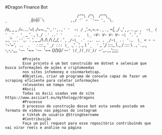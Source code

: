 #Dragon Finance Bot

                _ ___                /^^\ /^\  /^^\_
    _          _@)@) \            ,,/ '` ~ `'~~ ', `\.
  _/o\_ _ _ _/~`.`...'~\        ./~~..,'`','',.,' '  ~:
 / `,'.~,~.~  .   , . , ~|,   ,/ .,' , ,. .. ,,.   `,  ~\_
( ' _' _ '_` _  '  .    , `\_/ .' ..' '  `  `   `..  `,   \_
 ~V~ V~ V~ V~ ~\ `   ' .  '    , ' .,.,''`.,.''`.,.``. ',   \_
  _/\ /\ /\ /\_/, . ' ,   `_/~\_ .' .,. ,, , _/~\_ `. `. '.,  \_
 < ~ ~ '~`'~'`, .,  .   `_: ::: \_ '      `_/ ::: \_ `.,' . ',  \_
  \ ' `_  '`_    _    ',/ _::_::_ \ _    _/ _::_::_ \   `.,'.,`., \-,-,-,_,_,
   `'~~ `'~~ `'~~ `'~~  \(_)(_)(_)/  `~~' \(_)(_)(_)/ ~'`\_.._,._,'_;_;_;_;_;


            #Projeto
            Esse projeto é um bot construído em dotnet e selenium que busca informações de ações e criptomoedas
            nos sites infomoney e coinmarketcap.
            #Objetivo, criar um programa de console capaz de fazer um scraping eficiente para coletar informações
            relevantes em tempo real
            #Ascii 
            Todas as Ascii usadas vem do site https://www.asciiart.eu/mythology/dragons
            #Processo
            O processo de construção desse bot esta sendo postado em formato de vídeos nas páginas do instagram
            e tiktok do usuário @StringUsername
            #Contribuição
            Faça um pull request para esse repositório contribuíndo que vai virar reels e análise na página
